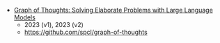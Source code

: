 - [Graph of Thoughts: Solving Elaborate Problems with Large Language Models](https://arxiv.org/abs/2308.09687)
  - 2023 (v1), 2023 (v2)
  - https://github.com/spcl/graph-of-thoughts
```
```
